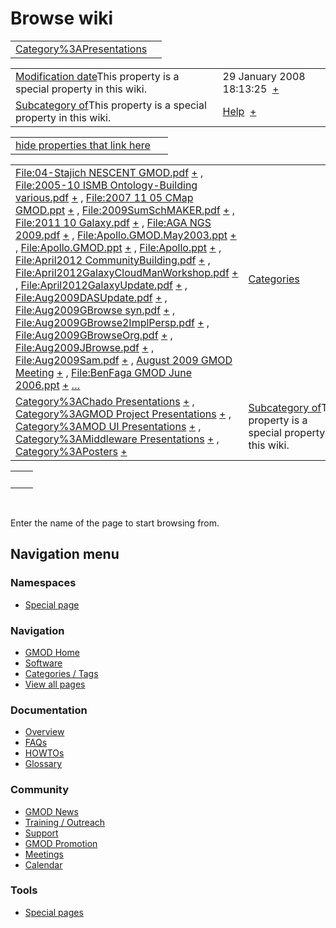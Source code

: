 



<span id="top"></span>




# <span dir="auto">Browse wiki</span>






|  |  |
|----|----|
| [Category%3APresentations](/wiki/Category%3APresentations "Category%3APresentations") |  |

|  |  |
|----|----|
| <span class="smw-highlighter" data-type="1" state="inline" data-title="Property"><span class="smwbuiltin">[Modification date](/wiki/Property:Modification_date "Property:Modification date")</span><span class="smwttcontent">This property is a special property in this wiki.</span></span> | <span class="smwb-value">29 January 2008 18:13:25  <span class="smwsearch">[+](/wiki/Special%3ASearchByProperty/Modification-20date/29-20January-202008-2018:13:25 "Special%3ASearchByProperty/Modification-20date/29-20January-202008-2018:13:25")</span></span> |
| <span class="smw-highlighter" data-type="1" state="inline" data-title="Property"><span class="smwbuiltin">[Subcategory of](/wiki/Property:Subcategory_of "Property:Subcategory of")</span><span class="smwttcontent">This property is a special property in this wiki.</span></span> | <span class="smwb-value">[Help](/wiki/Category%3AHelp "Category%3AHelp")  <span class="smwsearch">[+](/wiki/Special%3ASearchByProperty/Subcategory-20of/Help "Special%3ASearchByProperty/Subcategory-20of/Help")</span></span> |

<span id="smw_browse_incoming"></span>

|  |  |
|----|----|
| [hide properties that link here](/mediawiki/index.php?title=Special:Browse&offset=0&dir=out&article=Category%3APresentations)  |  |

|  |  |
|----|----|
| <span class="smwb-ivalue">[File:04-Stajich NESCENT GMOD.pdf](/wiki/File:04-Stajich_NESCENT_GMOD.pdf "File:04-Stajich NESCENT GMOD.pdf") <span class="smwbrowse">[+](/wiki/Special%3ABrowse/File:04-2DStajich-20NESCENT-20GMOD.pdf "Special%3ABrowse/File:04-2DStajich-20NESCENT-20GMOD.pdf")</span></span> , <span class="smwb-ivalue">[File:2005-10 ISMB Ontology-Building various.pdf](/wiki/File:2005-10_ISMB_Ontology-Building_various.pdf "File:2005-10 ISMB Ontology-Building various.pdf") <span class="smwbrowse">[+](/wiki/Special%3ABrowse/File:2005-2D10-20ISMB-20Ontology-2DBuilding-20various.pdf "Special%3ABrowse/File:2005-2D10-20ISMB-20Ontology-2DBuilding-20various.pdf")</span></span> , <span class="smwb-ivalue">[File:2007 11 05 CMap GMOD.ppt](/wiki/File:2007_11_05_CMap_GMOD.ppt "File:2007 11 05 CMap GMOD.ppt") <span class="smwbrowse">[+](/wiki/Special%3ABrowse/File:2007-2011-2005-20CMap-20GMOD.ppt "Special%3ABrowse/File:2007-2011-2005-20CMap-20GMOD.ppt")</span></span> , <span class="smwb-ivalue">[File:2009SumSchMAKER.pdf](/wiki/File:2009SumSchMAKER.pdf "File:2009SumSchMAKER.pdf") <span class="smwbrowse">[+](/wiki/Special%3ABrowse/File:2009SumSchMAKER.pdf "Special%3ABrowse/File:2009SumSchMAKER.pdf")</span></span> , <span class="smwb-ivalue">[File:2011 10 Galaxy.pdf](/wiki/File:2011_10_Galaxy.pdf "File:2011 10 Galaxy.pdf") <span class="smwbrowse">[+](/wiki/Special%3ABrowse/File:2011-2010-20Galaxy.pdf "Special%3ABrowse/File:2011-2010-20Galaxy.pdf")</span></span> , <span class="smwb-ivalue">[File:AGA NGS 2009.pdf](/wiki/File:AGA_NGS_2009.pdf "File:AGA NGS 2009.pdf") <span class="smwbrowse">[+](/wiki/Special%3ABrowse/File:AGA-20NGS-202009.pdf "Special%3ABrowse/File:AGA-20NGS-202009.pdf")</span></span> , <span class="smwb-ivalue">[File:Apollo.GMOD.May2003.ppt](/wiki/File:Apollo.GMOD.May2003.ppt "File:Apollo.GMOD.May2003.ppt") <span class="smwbrowse">[+](/wiki/Special%3ABrowse/File:Apollo.GMOD.May2003.ppt "Special%3ABrowse/File:Apollo.GMOD.May2003.ppt")</span></span> , <span class="smwb-ivalue">[File:Apollo.GMOD.ppt](/wiki/File:Apollo.GMOD.ppt "File:Apollo.GMOD.ppt") <span class="smwbrowse">[+](/wiki/Special%3ABrowse/File:Apollo.GMOD.ppt "Special%3ABrowse/File:Apollo.GMOD.ppt")</span></span> , <span class="smwb-ivalue">[File:Apollo.ppt](/wiki/File:Apollo.ppt "File:Apollo.ppt") <span class="smwbrowse">[+](/wiki/Special%3ABrowse/File:Apollo.ppt "Special%3ABrowse/File:Apollo.ppt")</span></span> , <span class="smwb-ivalue">[File:April2012 CommunityBuilding.pdf](/wiki/File:April2012_CommunityBuilding.pdf "File:April2012 CommunityBuilding.pdf") <span class="smwbrowse">[+](/wiki/Special%3ABrowse/File:April2012-20CommunityBuilding.pdf "Special%3ABrowse/File:April2012-20CommunityBuilding.pdf")</span></span> , <span class="smwb-ivalue">[File:April2012GalaxyCloudManWorkshop.pdf](/wiki/File:April2012GalaxyCloudManWorkshop.pdf "File:April2012GalaxyCloudManWorkshop.pdf") <span class="smwbrowse">[+](/wiki/Special%3ABrowse/File:April2012GalaxyCloudManWorkshop.pdf "Special%3ABrowse/File:April2012GalaxyCloudManWorkshop.pdf")</span></span> , <span class="smwb-ivalue">[File:April2012GalaxyUpdate.pdf](/wiki/File:April2012GalaxyUpdate.pdf "File:April2012GalaxyUpdate.pdf") <span class="smwbrowse">[+](/wiki/Special%3ABrowse/File:April2012GalaxyUpdate.pdf "Special%3ABrowse/File:April2012GalaxyUpdate.pdf")</span></span> , <span class="smwb-ivalue">[File:Aug2009DASUpdate.pdf](/wiki/File:Aug2009DASUpdate.pdf "File:Aug2009DASUpdate.pdf") <span class="smwbrowse">[+](/wiki/Special%3ABrowse/File:Aug2009DASUpdate.pdf "Special%3ABrowse/File:Aug2009DASUpdate.pdf")</span></span> , <span class="smwb-ivalue">[File:Aug2009GBrowse syn.pdf](/wiki/File:Aug2009GBrowse_syn.pdf "File:Aug2009GBrowse syn.pdf") <span class="smwbrowse">[+](/wiki/Special%3ABrowse/File:Aug2009GBrowse-20syn.pdf "Special%3ABrowse/File:Aug2009GBrowse-20syn.pdf")</span></span> , <span class="smwb-ivalue">[File:Aug2009GBrowse2ImplPersp.pdf](/wiki/File:Aug2009GBrowse2ImplPersp.pdf "File:Aug2009GBrowse2ImplPersp.pdf") <span class="smwbrowse">[+](/wiki/Special%3ABrowse/File:Aug2009GBrowse2ImplPersp.pdf "Special%3ABrowse/File:Aug2009GBrowse2ImplPersp.pdf")</span></span> , <span class="smwb-ivalue">[File:Aug2009GBrowseOrg.pdf](/wiki/File:Aug2009GBrowseOrg.pdf "File:Aug2009GBrowseOrg.pdf") <span class="smwbrowse">[+](/wiki/Special%3ABrowse/File:Aug2009GBrowseOrg.pdf "Special%3ABrowse/File:Aug2009GBrowseOrg.pdf")</span></span> , <span class="smwb-ivalue">[File:Aug2009JBrowse.pdf](/wiki/File:Aug2009JBrowse.pdf "File:Aug2009JBrowse.pdf") <span class="smwbrowse">[+](/wiki/Special%3ABrowse/File:Aug2009JBrowse.pdf "Special%3ABrowse/File:Aug2009JBrowse.pdf")</span></span> , <span class="smwb-ivalue">[File:Aug2009Sam.pdf](/wiki/File:Aug2009Sam.pdf "File:Aug2009Sam.pdf") <span class="smwbrowse">[+](/wiki/Special%3ABrowse/File:Aug2009Sam.pdf "Special%3ABrowse/File:Aug2009Sam.pdf")</span></span> , <span class="smwb-ivalue">[August 2009 GMOD Meeting](/wiki/August_2009_GMOD_Meeting "August 2009 GMOD Meeting") <span class="smwbrowse">[+](/wiki/Special%3ABrowse/August-202009-20GMOD-20Meeting "Special%3ABrowse/August-202009-20GMOD-20Meeting")</span></span> , <span class="smwb-ivalue">[File:BenFaga GMOD June 2006.ppt](/wiki/File:BenFaga_GMOD_June_2006.ppt "File:BenFaga GMOD June 2006.ppt") <span class="smwbrowse">[+](/wiki/Special%3ABrowse/File:BenFaga-20GMOD-20June-202006.ppt "Special%3ABrowse/File:BenFaga-20GMOD-20June-202006.ppt")</span></span> […](/mediawiki/index.php?title=Special%3ASearchByProperty&property=&value=Category%3APresentations) | [Categories](/wiki/Special%3ACategories "Special%3ACategories") |
| <span class="smwb-ivalue">[Category%3AChado Presentations](/wiki/Category%3AChado_Presentations "Category%3AChado Presentations") <span class="smwbrowse">[+](/wiki/Special%3ABrowse/Category%3AChado-20Presentations "Special%3ABrowse/Category%3AChado-20Presentations")</span></span> , <span class="smwb-ivalue">[Category%3AGMOD Project Presentations](/wiki/Category%3AGMOD_Project_Presentations "Category%3AGMOD Project Presentations") <span class="smwbrowse">[+](/wiki/Special%3ABrowse/Category%3AGMOD-20Project-20Presentations "Special%3ABrowse/Category%3AGMOD-20Project-20Presentations")</span></span> , <span class="smwb-ivalue">[Category%3AMOD UI Presentations](/wiki/Category%3AMOD_UI_Presentations "Category%3AMOD UI Presentations") <span class="smwbrowse">[+](/wiki/Special%3ABrowse/Category%3AMOD-20UI-20Presentations "Special%3ABrowse/Category%3AMOD-20UI-20Presentations")</span></span> , <span class="smwb-ivalue">[Category%3AMiddleware Presentations](/wiki/Category%3AMiddleware_Presentations "Category%3AMiddleware Presentations") <span class="smwbrowse">[+](/wiki/Special%3ABrowse/Category%3AMiddleware-20Presentations "Special%3ABrowse/Category%3AMiddleware-20Presentations")</span></span> , <span class="smwb-ivalue">[Category%3APosters](/wiki/Category%3APosters "Category%3APosters") <span class="smwbrowse">[+](/wiki/Special%3ABrowse/Category%3APosters "Special%3ABrowse/Category%3APosters")</span></span> | <span class="smw-highlighter" data-type="1" state="inline" data-title="Property"><span class="smwbuiltin">[Subcategory of](/wiki/Property:Subcategory_of "Property:Subcategory of")</span><span class="smwttcontent">This property is a special property in this wiki.</span></span> |

|     |     |
|-----|-----|
|     |     |

 

Enter the name of the page to start browsing from.  








## Navigation menu



### Namespaces

- <span id="ca-nstab-special">[Special
  page](/wiki/Special%3ABrowse/Category%3APresentations "This is a special page, you cannot edit the page itself")</span>






### Navigation



- <span id="n-GMOD-Home">[GMOD Home](/wiki/Main_Page)</span>
- <span id="n-Software">[Software](/wiki/GMOD_Components)</span>
- <span id="n-Categories-.2F-Tags">[Categories /
  Tags](/wiki/Categories)</span>
- <span id="n-View-all-pages">[View all
  pages](/wiki/Special:AllPages)</span>




### Documentation



- <span id="n-Overview">[Overview](/wiki/Overview)</span>
- <span id="n-FAQs">[FAQs](/wiki/Category%3AFAQ)</span>
- <span id="n-HOWTOs">[HOWTOs](/wiki/Category%3AHOWTO)</span>
- <span id="n-Glossary">[Glossary](/wiki/Glossary)</span>




### Community



- <span id="n-GMOD-News">[GMOD News](/wiki/GMOD_News)</span>
- <span id="n-Training-.2F-Outreach">[Training /
  Outreach](/wiki/Training_and_Outreach)</span>
- <span id="n-Support">[Support](/wiki/Support)</span>
- <span id="n-GMOD-Promotion">[GMOD
  Promotion](/wiki/GMOD_Promotion)</span>
- <span id="n-Meetings">[Meetings](/wiki/Meetings)</span>
- <span id="n-Calendar">[Calendar](/wiki/Calendar)</span>




### Tools



- <span id="t-specialpages"><a href="/wiki/Special%3ASpecialPages" accesskey="q"
  title="A list of all special pages [q]">Special pages</a></span>








<!-- -->




